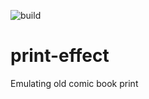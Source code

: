 ![build](https://github.com/mattiasgustavsson/print-effect/workflows/build/badge.svg) 
# print-effect 
Emulating old comic book print 
